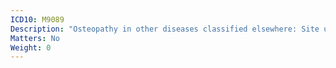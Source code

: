 ```yaml
---
ICD10: M9089
Description: "Osteopathy in other diseases classified elsewhere: Site unspecified"
Matters: No
Weight: 0
---
```

